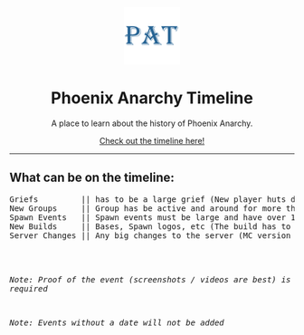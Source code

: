 <div align="center">
  <!-- Logo and Title -->
  <img src="PAT.png" alt="logo" width="20%"/>
  <h1>Phoenix Anarchy Timeline</a></h1>
  <p>A place to learn about the history of Phoenix Anarchy.</p>

  [Check out the timeline here!](https://cqb13.github.io/Phoenix-Anarchy-Timeline/)
</div>

<hr />

<h2>What can be on the timeline:</h2>
<pre>
Griefs         || has to be a large grief (New player huts do not count)
New Groups     || Group has be active and around for more than a week
Spawn Events   || Spawn events must be large and have over 10 players or multiple groups involved
New Builds     || Bases, Spawn logos, etc (The build has to be either large or of great significance)
Server Changes || Any big changes to the server (MC version updates, dupes, host changes, etc)
<br>

*Note: Proof of the event (screenshots / videos are best) is required*

*Note: Events without a date will not be added*
</pre>